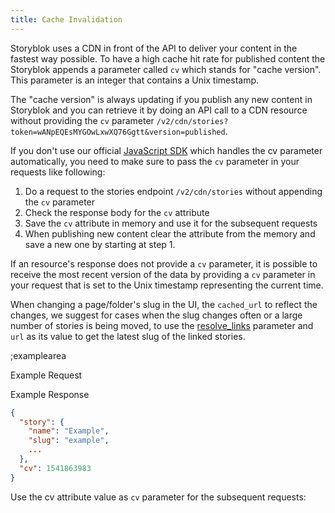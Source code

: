 ```yaml
---
title: Cache Invalidation
---
```


Storyblok uses a CDN in front of the API to deliver your content in the fastest way possible. To have a high cache hit rate for published content the Storyblok appends a parameter called `cv` which stands for "cache version". This parameter is an integer that contains a Unix timestamp.

The "cache version" is always updating if you publish any new content in Storyblok and you can retrieve it by doing an API call to a CDN resource without providing the `cv` parameter `/v2/cdn/stories?token=wANpEQEsMYGOwLxwXQ76Ggtt&version=published`.

If you don't use our official [JavaScript SDK](https://github.com/storyblok/storyblok-js-client) which handles the cv parameter automatically, you need to make sure to pass the `cv` parameter in your requests like following:

1. Do a request to the stories endpoint `/v2/cdn/stories` without appending the `cv` parameter
2. Check the response body for the `cv` attribute
3. Save the `cv` attribute in memory and use it for the subsequent requests
4. When publishing new content clear the attribute from the memory and save a new one by starting at step 1.

If an resource's response does not provide a `cv` parameter, it is possible to receive the most recent version of the data by providing a `cv` parameter in your request that is set to the Unix timestamp representing the current time.

When changing a page/folder's slug in the UI, the `cached_url` to reflect the changes, we suggest for cases when the slug changes often or a large number of stories is being moved, to use the [resolve_links](https://www.storyblok.com/cl/url-resolving) parameter and `url` as its value to get the latest slug of the linked stories.

;examplearea

Example Request

<RequestExample url="https://api.storyblok.com/v2/cdn/stories/example?token=wANpEQEsMYGOwLxwXQ76Ggtt&version=published"></RequestExample>

Example Response

```json
{
  "story": {
    "name": "Example",
    "slug": "example",
    ...
  },
  "cv": 1541863983
}
```

Use the cv attribute value as `cv` parameter for the subsequent requests:

<RequestExample url="https://api.storyblok.com/v2/cdn/stories?cv=1541863983&token=wANpEQEsMYGOwLxwXQ76Ggtt"></RequestExample>


